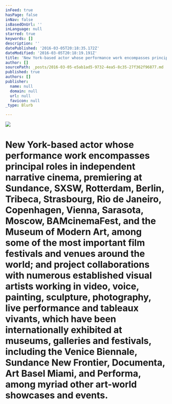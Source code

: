 ```yaml
---
inFeed: true
hasPage: false
inNav: false
isBasedOnUrl: ''
inLanguage: null
starred: true
keywords: []
description: ''
datePublished: '2016-03-05T20:18:35.172Z'
dateModified: '2016-03-05T20:18:19.191Z'
title: 'New York-based actor whose performance work encompasses principal roles in independent narrative cinema, premiering at Sundance, SXSW, Rotterdam, Berlin, Tribeca, Strasbourg, Rio de Janeiro, Copenhagen, Vienna, Sarasota, Moscow, BAMcinemaFest, and the Museum of Modern Art, among some of the most important film festivals and venues around the world; and project collaborations with numerous established visual artists working in video, voice, painting, sculpture, photography, live performance and tableaux vivants, which have been internationally exhibited at museums, galleries and festivals, including the Venice Biennale, Sundance New Frontier, Documenta, Art Basel Miami, and Performa, among myriad other art-world showcases and events.'
author: []
sourcePath: _posts/2016-03-05-e5ab1ad5-9732-4ea5-8c35-27f362f96877.md
published: true
authors: []
publisher:
  name: null
  domain: null
  url: null
  favicon: null
_type: Blurb

---
```

![](https://s3-us-west-2.amazonaws.com/the-grid-img/p/559d4b6b4750e0faef95436b7cc9a003f34e0502.jpg)

# New York-based actor whose performance work encompasses principal roles in independent narrative cinema, premiering at Sundance, SXSW, Rotterdam, Berlin, Tribeca, Strasbourg, Rio de Janeiro, Copenhagen, Vienna, Sarasota, Moscow, BAMcinemaFest, and the Museum of Modern Art, among some of the most important film festivals and venues around the world; and project collaborations with numerous established visual artists working in video, voice, painting, sculpture, photography, live performance and tableaux vivants, which have been internationally exhibited at museums, galleries and festivals, including the Venice Biennale, Sundance New Frontier, Documenta, Art Basel Miami, and Performa, among myriad other art-world showcases and events.